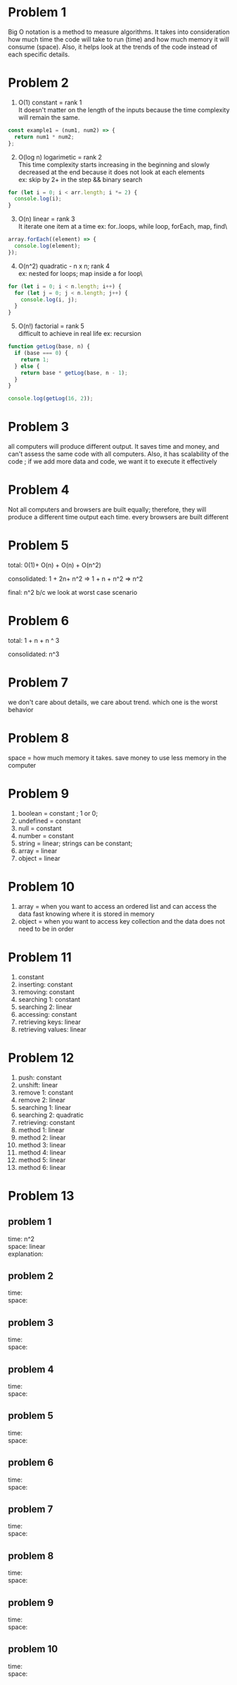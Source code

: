 # Problem 1

Big O notation is a method to measure algorithms. It takes into consideration how much time the code will take to run (time) and how much memory it will consume (space). Also, it helps look at the trends of the code instead of each specific details.

# Problem 2

1. O(1) constant = rank 1\
   It doesn't matter on the length of the inputs because the time complexity will remain the same.

```js
const example1 = (num1, num2) => {
  return num1 * num2;
};
```

2. O(log n) logarimetic = rank 2\
   This time complexity starts increasing in the beginning and slowly decreased at the end because it does not look at each elements\
   ex: skip by 2+ in the step && binary search

```js
for (let i = 0; i < arr.length; i *= 2) {
  console.log(i);
}
```

3. O(n) linear = rank 3\
   It iterate one item at a time
   ex: for..loops, while loop, forEach, map, find\

```js
array.forEach((element) => {
  console.log(element);
});
```

4. O(n^2) quadratic - n x n; rank 4\
   ex: nested for loops; map inside a for loop\

```js
for (let i = 0; i < n.length; i++) {
  for (let j = 0; j < n.length; j++) {
    console.log(i, j);
  }
}
```

5. O(n!) factorial = rank 5\
    difficult to achieve in real life
   ex: recursion

```js
function getLog(base, n) {
  if (base === 0) {
    return 1;
  } else {
    return base * getLog(base, n - 1);
  }
}

console.log(getLog(16, 2));
```

# Problem 3

all computers will produce different output. It saves time and money, and can't assess the same code with all computers. Also, it has scalability of the code ; if we add more data and code, we want it to execute it effectively

# Problem 4

Not all computers and browsers are built equally; therefore, they will produce a different time output each time. every browsers are built different

# Problem 5

total: 0(1)+ O(n) + O(n) + O(n^2)

consolidated: 1 + 2n+ n^2 => 1 + n + n^2 => n^2

final: n^2 b/c we look at worst case scenario

# Problem 6

total: 1 + n + n ^ 3

consolidated: n^3

# Problem 7

we don't care about details, we care about trend. which one is the worst behavior

# Problem 8

space = how much memory it takes. save money to use less memory in the computer

# Problem 9

1. boolean = constant ; 1 or 0;
2. undefined = constant
3. null = constant
4. number = constant
5. string = linear; strings can be constant;
6. array = linear
7. object = linear

# Problem 10

1. array = when you want to access an ordered list and can access the data fast knowing where it is stored in memory
2. object = when you want to access key collection and the data does not need to be in order

# Problem 11

1. constant
2. inserting: constant
3. removing: constant
4. searching 1: constant
5. searching 2: linear
6. accessing: constant
7. retrieving keys: linear
8. retrieving values: linear

# Problem 12

1. push: constant
2. unshift: linear
3. remove 1: constant
4. remove 2: linear
5. searching 1: linear
6. searching 2: quadratic
7. retrieving: constant
8. method 1: linear
9. method 2: linear
10. method 3: linear
11. method 4: linear
12. method 5: linear
13. method 6: linear

# Problem 13

## problem 1

time: n^2\
space: linear\
explanation: 

## problem 2

time: \
space:

## problem 3

time: \
space:

## problem 4

time: \
space:

## problem 5

time: \
space:

## problem 6

time: \
space:

## problem 7

time: \
space:

## problem 8

time: \
space:

## problem 9

time: \
space:

## problem 10

time: \
space:
